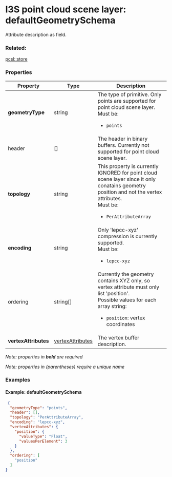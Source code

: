 # I3S point cloud scene layer: defaultGeometrySchema

Attribute description as field.

### Related:

[pcsl::store](store.pcsl.md)
### Properties

| Property | Type | Description |
| --- | --- | --- |
| **geometryType** | string | The type of primitive. Only points are supported for point cloud scene layer.<div>Must be:<ul><li>`points`</li></ul></div> |
| header | [] | The header in binary buffers. Currently not supported for point cloud scene layer. |
| **topology** | string | This property is currently IGNORED for point cloud scene layer since it only conatains geometry position and not the vertex attributes.<div>Must be:<ul><li>`PerAttributeArray`</li></ul></div> |
| **encoding** | string | Only 'lepcc-xyz' compression is currently supported.<div>Must be:<ul><li>`lepcc-xyz`</li></ul></div> |
| ordering | string[] | Currently the geometry contains XYZ only, so vertex attribute must only list 'position'.<div>Possible values for each array string:<ul><li>`position`: vertex coordinates</li></ul></div> |
| **vertexAttributes** | [vertexAttributes](vertexAttributes.pcsl.md) | The vertex buffer description. |

*Note: properties in **bold** are required*

*Note: properties in (parentheses) require a unique name*

### Examples 

#### Example: defaultGeometrySchema 

```json
 {
  "geometryType": "points",
  "header": [],
  "topology": "PerAttributeArray",
  "encoding": "lepcc-xyz",
  "vertexAttributes": {
    "position": {
      "valueType": "Float",
      "valuesPerElement": 3
    }
  },
  "ordering": [
    "position"
  ]
} 
```

